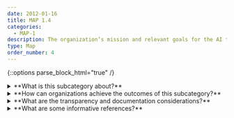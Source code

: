 ```yaml
---
date: 2012-01-16
title: MAP 1.4
categories:
  - MAP-1
description: The organization’s mission and relevant goals for the AI technology are understood.
type: Map
order_number: 4
---
```


{::options parse_block_html="true" /}

<details>
<summary markdown="span">**What is this subcategory about?**</summary>
<br>
Socio-technical AI risks emerge from the interplay between technical development decisions and how a system is used, who operates it, and the social context into which it is deployed. Establishing a process for clear and comprehensive enumeration of AI system purpose and expectations can assist organizations in identifying and managing risks.

</details>

<details>
<summary markdown="span">**How can organizations achieve the outcomes of this subcategory?**</summary>

* Reconcile documented concerns about system context of use or purpose against the organization's stated values, mission statements, social responsibility commitments, and AI principles.
* Reconsider the design, implementation strategy, or deployment of AI systems with potential impacts that do not reflect institutional values.

</details>

<details>
<summary markdown="span">**What are the transparency and documentation considerations?**</summary>
<br>
**Transparency Considerations – Key Questions: MAP 1.4**
- What goals and objectives does the entity expect to achieve by designing, developing, and/or deploying the AI system?
- To what extent are the model outputs consistent with the entity’s values and principles to foster public trust and equity?
- To what extent are the metrics consistent with system goals, objectives, and constraints, including ethical and compliance considerations?

**AI Transparency Resources: MAP 1.4**
- GAO-21-519SP: AI Accountability Framework for Federal Agencies & Other Entities
- Intel.gov: AI Ethics Framework for Intelligence Community  - 2020
- WEF Model AI Governance Framework Assessment 2020
- “Including Insights from the Comptroller General’s Forum on the Oversight of Artificial Intelligence An Accountability Framework for Federal Agencies and Other Entities,” 2021

</details>

<details>
<summary markdown="span">**What are some informative references?**</summary>    
<br>
Algorithm Watch. AI Ethics Guidelines Global Inventory. Retrieved from https://inventory.algorithmwatch.org/

Emanuel Moss and Jacob Metcalf. 2020. Ethics Owners: A New Model of Organizational Responsibility in Data-Driven Technology Companies. Data & Society Research Institute. Retrieved from https://datasociety.net/pubs/Ethics-Owners.pdf

Future of Life Institute. Asilomar AI Principles. Retrieved from https://futureoflife.org/2017/08/11/ai-principles/

Leonard Haas, Sebastian Gießler, and Veronika Thiel. 2020. In the realm of paper tigers – exploring the failings of AI ethics guidelines. (April 28, 2020). Retrieved on July 6, 2022 from https://algorithmwatch.org/en/ai-ethics-guidelines-inventory-upgrade-2020/

</details>




